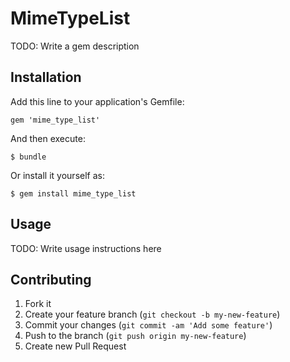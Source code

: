 # MimeTypeList

TODO: Write a gem description

## Installation

Add this line to your application's Gemfile:

    gem 'mime_type_list'

And then execute:

    $ bundle

Or install it yourself as:

    $ gem install mime_type_list

## Usage

TODO: Write usage instructions here

## Contributing

1. Fork it
2. Create your feature branch (`git checkout -b my-new-feature`)
3. Commit your changes (`git commit -am 'Add some feature'`)
4. Push to the branch (`git push origin my-new-feature`)
5. Create new Pull Request
